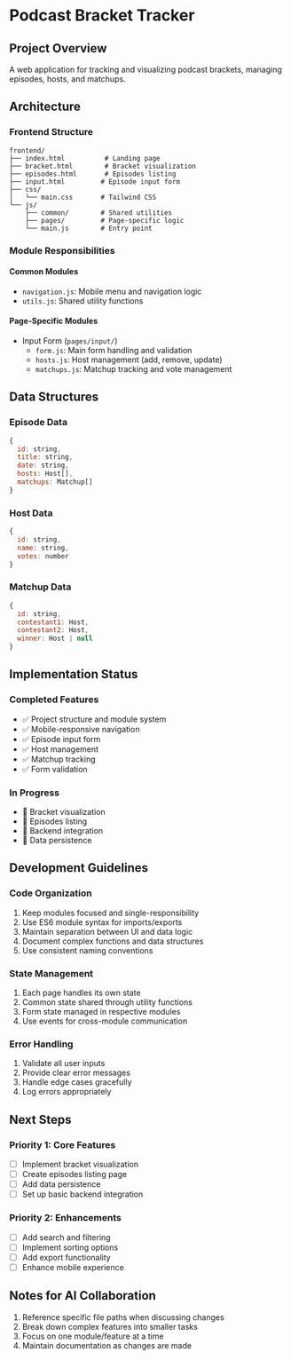 # Podcast Bracket Tracker

## Project Overview
A web application for tracking and visualizing podcast brackets, managing episodes, hosts, and matchups.

## Architecture

### Frontend Structure
```
frontend/
├── index.html          # Landing page
├── bracket.html        # Bracket visualization
├── episodes.html       # Episodes listing
├── input.html         # Episode input form
├── css/
│   └── main.css       # Tailwind CSS
└── js/
    ├── common/        # Shared utilities
    ├── pages/         # Page-specific logic
    └── main.js        # Entry point
```

### Module Responsibilities

#### Common Modules
- `navigation.js`: Mobile menu and navigation logic
- `utils.js`: Shared utility functions

#### Page-Specific Modules
- Input Form (`pages/input/`)
  - `form.js`: Main form handling and validation
  - `hosts.js`: Host management (add, remove, update)
  - `matchups.js`: Matchup tracking and vote management

## Data Structures

### Episode Data
```javascript
{
  id: string,
  title: string,
  date: string,
  hosts: Host[],
  matchups: Matchup[]
}
```

### Host Data
```javascript
{
  id: string,
  name: string,
  votes: number
}
```

### Matchup Data
```javascript
{
  id: string,
  contestant1: Host,
  contestant2: Host,
  winner: Host | null
}
```

## Implementation Status

### Completed Features
- ✅ Project structure and module system
- ✅ Mobile-responsive navigation
- ✅ Episode input form
- ✅ Host management
- ✅ Matchup tracking
- ✅ Form validation

### In Progress
- 🚧 Bracket visualization
- 🚧 Episodes listing
- 🚧 Backend integration
- 🚧 Data persistence

## Development Guidelines

### Code Organization
1. Keep modules focused and single-responsibility
2. Use ES6 module syntax for imports/exports
3. Maintain separation between UI and data logic
4. Document complex functions and data structures
5. Use consistent naming conventions

### State Management
1. Each page handles its own state
2. Common state shared through utility functions
3. Form state managed in respective modules
4. Use events for cross-module communication

### Error Handling
1. Validate all user inputs
2. Provide clear error messages
3. Handle edge cases gracefully
4. Log errors appropriately

## Next Steps

### Priority 1: Core Features
- [ ] Implement bracket visualization
- [ ] Create episodes listing page
- [ ] Add data persistence
- [ ] Set up basic backend integration

### Priority 2: Enhancements
- [ ] Add search and filtering
- [ ] Implement sorting options
- [ ] Add export functionality
- [ ] Enhance mobile experience

## Notes for AI Collaboration
1. Reference specific file paths when discussing changes
2. Break down complex features into smaller tasks
3. Focus on one module/feature at a time
4. Maintain documentation as changes are made

